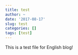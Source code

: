 ```yaml
---
title: test
author: ~
date: '2017-08-17'
slug: test
categories: []
tags: [test]
---
```


This is a test file for English blog!